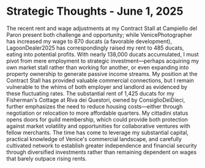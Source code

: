 # Strategic Thoughts - June 1, 2025

The recent rent and wage adjustments at my Contract Stall at Campiello del Paron present both challenge and opportunity; while VenicePhotographer has increased my wage to 870 ducats (a favorable development), LagoonDealer2025 has correspondingly raised my rent to 485 ducats, eating into potential profits. With nearly 138,000 ducats accumulated, I must pivot from mere employment to strategic investment—perhaps acquiring my own market stall rather than working for another, or even expanding into property ownership to generate passive income streams. My position at the Contract Stall has provided valuable commercial connections, but I remain vulnerable to the whims of both employer and landlord as evidenced by these fluctuating rates. The substantial rent of 1,425 ducats for my Fisherman's Cottage at Riva dei Questori, owned by ConsiglioDeiDieci, further emphasizes the need to reduce housing costs—either through negotiation or relocation to more affordable quarters. My cittadini status opens doors for guild membership, which could provide both protection against market volatility and opportunities for collaborative ventures with fellow merchants. The time has come to leverage my substantial capital, practical knowledge of Venice's commercial landscape, and carefully cultivated network to establish greater independence and financial security through diversified investments rather than remaining dependent on wages that barely outpace rising rents.
